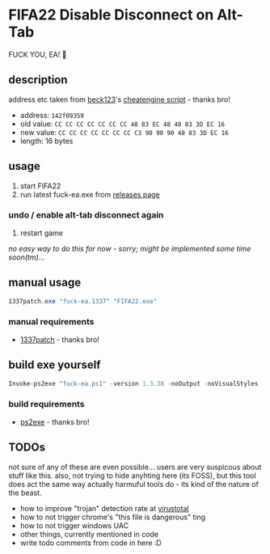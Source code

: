 # FIFA22 Disable Disconnect on Alt-Tab

FUCK YOU, EA! 🖕

## description

address etc taken from [beck123](https://www.elitepvpers.com/forum/members/5995047-beck123.html)'s [cheatengine script](https://www.elitepvpers.com/forum/fifa/4950661-free-fifa-22-timed-shot-anti-alt-tab-bypass.html) - thanks bro!

* address: `142f09359`
* old value: `CC CC CC CC CC CC CC 48 83 EC 48 48 83 3D EC 16`
* new value: `CC CC CC CC CC CC CC C3 90 90 90 48 83 3D EC 16`
* length: 16 bytes

## usage

1. start FIFA22
2. run latest fuck-ea.exe from [releases page](https://github.com/f4bio/fifa22-alt-tab-disable/releases)

### undo / enable alt-tab disconnect again

1. restart game

_no easy way to do this for now - sorry; might be implemented some time soon(tm)..._

## manual usage

```powershell
1337patch.exe "fuck-ea.1337" "FIFA22.exe"
```

### manual requirements

* [1337patch](https://github.com/chausner/1337patch) - thanks bro!

## build exe yourself

```powershell
Invoke-ps2exe "fuck-ea.ps1" -version 1.3.38 -noOutput -noVisualStyles
```

### build requirements

* [ps2exe](https://github.com/MScholtes/PS2EXE) - thanks bro!


## TODOs

not sure of any of these are even possible... users are very suspicous about stuff like this.
also, not trying to hide anyhting here (its FOSS), but this tool does act the same way actually harmuful tools do - its kind of the nature of the beast.

* how to improve "trojan" detection rate at [virustotal](https://www.virustotal.com/gui/file/8d5776b21b2a1eed07bec47171ff382ed7094ca02fb7534cba7b4f245209e3be?nocache=1)
* how to not trigger chrome's "this file is dangerous" ting
* how to not trigger windows UAC
* other things, currently mentioned in code
* write todo comments from code in here :D

